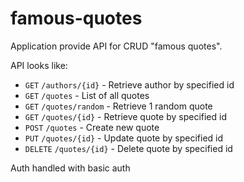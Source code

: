 # famous-quotes

Application provide API for CRUD "famous quotes".

API looks like:

 * `GET` `/authors/{id}` - Retrieve author by specified id
 * `GET` `/quotes` - List of all quotes
 * `GET` `/quotes/random` - Retrieve 1 random quote
 * `GET` `/quotes/{id}` - Retrieve quote by specified id
 * `POST` `/quotes` - Create new quote
 * `PUT` `/quotes/{id}` - Update quote by specified id
 * `DELETE` `/quotes/{id}` - Delete quote by specified id

Auth handled with basic auth
